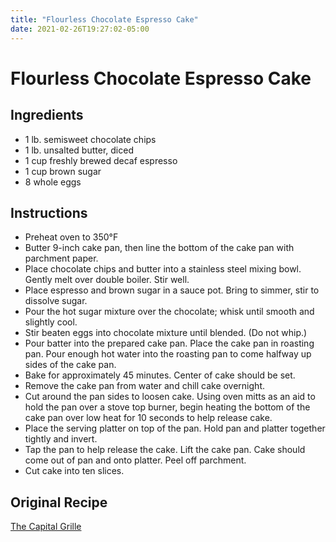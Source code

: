```yaml
---
title: "Flourless Chocolate Espresso Cake"
date: 2021-02-26T19:27:02-05:00
---
```


# Flourless Chocolate Espresso Cake

## Ingredients

- 1 lb. semisweet chocolate chips	
- 1 lb. unsalted butter, diced
- 1 cup freshly brewed decaf espresso	
- 1 cup brown sugar	
- 8 whole eggs

## Instructions

- Preheat oven to 350&deg;F
- Butter 9-inch cake pan, then line the bottom of the cake pan with parchment paper.
- Place chocolate chips and butter into a stainless steel mixing bowl. Gently melt over double boiler. Stir well.
- Place espresso and brown sugar in a sauce pot. Bring to simmer, stir to dissolve sugar.
- Pour the hot sugar mixture over the chocolate; whisk until smooth and slightly cool.
- Stir beaten eggs into chocolate mixture until blended. (Do not whip.)
- Pour batter into the prepared cake pan. Place the cake pan in roasting pan. Pour enough hot water into the roasting pan to come halfway up sides of the cake pan.
- Bake for approximately 45 minutes. Center of cake should be set.
- Remove the cake pan from water and chill cake overnight.
- Cut around the pan sides to loosen cake. Using oven mitts as an aid to hold the pan over a stove top burner, begin heating the bottom of the cake pan over low heat for 10 seconds to help release cake.
- Place the serving platter on top of the pan. Hold pan and platter together tightly and invert.
- Tap the pan to help release the cake. Lift the cake pan. Cake should come out of pan and onto platter. Peel off parchment.
- Cut cake into ten slices.

## Original Recipe

[The Capital Grille](https://www.thecapitalgrille.com/recipes/flourless-chocolate-espresso-cake)